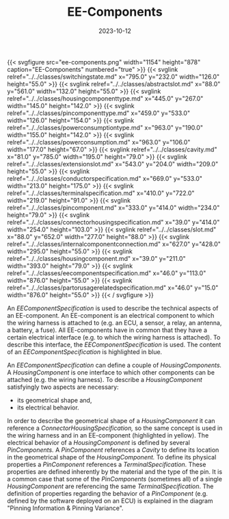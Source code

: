﻿---
title: EE-Components
toc: false
type: specs
layout: diagram
date: "2023-10-12"
draft: false
specification: VEC
version: 2.1.0
documentType: "Recommendation"
elementType: Diagram
classes:
  - SwitchingState
  - AbstractSlot
  - HousingComponentType
  - PinComponentType
  - PowerConsumptionType
  - PowerConsumption
  - Cavity
  - ExtensionSlot
  - ConductorSpecification
  - TerminalSpecification
  - PinComponent
  - ConnectorHousingSpecification
  - Slot
  - InternalComponentConnection
  - HousingComponent
  - EEComponentSpecification
  - PartOrUsageRelatedSpecification
menu:
  VEC-2.1.0:    
    parent: ee-components
    identifier: ee-components/ee-components
    weight: 1006001 

# Prev/next pager order (if `docs_section_pager` enabled in `params.toml`)
weight: 1006001
---
{{< svgfigure src="ee-components.png" width="1154" height="878" caption="EE-Components" numbered="true" >}}
  {{< svglink relref="../../classes/switchingstate.md" x="795.0" y="232.0" width="126.0" height="55.0" >}}
  {{< svglink relref="../../classes/abstractslot.md" x="88.0" y="561.0" width="132.0" height="55.0" >}}
  {{< svglink relref="../../classes/housingcomponenttype.md" x="445.0" y="267.0" width="145.0" height="142.0" >}}
  {{< svglink relref="../../classes/pincomponenttype.md" x="459.0" y="533.0" width="126.0" height="154.0" >}}
  {{< svglink relref="../../classes/powerconsumptiontype.md" x="963.0" y="190.0" width="155.0" height="142.0" >}}
  {{< svglink relref="../../classes/powerconsumption.md" x="963.0" y="106.0" width="177.0" height="67.0" >}}
  {{< svglink relref="../../classes/cavity.md" x="81.0" y="785.0" width="195.0" height="79.0" >}}
  {{< svglink relref="../../classes/extensionslot.md" x="543.0" y="204.0" width="209.0" height="55.0" >}}
  {{< svglink relref="../../classes/conductorspecification.md" x="669.0" y="533.0" width="213.0" height="175.0" >}}
  {{< svglink relref="../../classes/terminalspecification.md" x="410.0" y="722.0" width="219.0" height="91.0" >}}
  {{< svglink relref="../../classes/pincomponent.md" x="333.0" y="414.0" width="234.0" height="79.0" >}}
  {{< svglink relref="../../classes/connectorhousingspecification.md" x="39.0" y="414.0" width="254.0" height="103.0" >}}
  {{< svglink relref="../../classes/slot.md" x="88.0" y="652.0" width="277.0" height="88.0" >}}
  {{< svglink relref="../../classes/internalcomponentconnection.md" x="627.0" y="428.0" width="295.0" height="55.0" >}}
  {{< svglink relref="../../classes/housingcomponent.md" x="39.0" y="211.0" width="393.0" height="79.0" >}}
  {{< svglink relref="../../classes/eecomponentspecification.md" x="46.0" y="113.0" width="876.0" height="55.0" >}}
  {{< svglink relref="../../classes/partorusagerelatedspecification.md" x="46.0" y="15.0" width="876.0" height="55.0" >}}
{{< / svgfigure >}}
<p> An <i>EEComponentSpecification </i>is used to describe the technical aspects of an EE-component. An EE-component is an electrical component to which the wiring harness is attached to (e.g. an ECU, a sensor, a relay, an antenna, a battery, a fuse). All EE-components have in common that they have a certain electrical interface (e.g. to which the wiring harness is attached). To describe this interface, the <i>EEComponentSpecification</i> is used. The content of an <i>EEComponentSpecification</i> is highlighted in blue.      </p>      <p> An <i>EEComponentSpecification </i>can define a couple of <i>HousingComponents. </i>A <i>HousingComponent </i>is one interface to which other components can be attached (e.g. the wiring harness). To describe a <i>HousingComponent </i>satisfyingly two aspects are necessary:       </p>      <ul>       <li> its geometrical shape and,        </li>       <li> its electrical behavior.         </li>     </ul>     <p> In order to describe the geometrical shape of a <i>HousingComponent </i>it can reference a <i>ConnectorHousingSpecification, </i>so the same concept is used in the wiring harness and in an EE-component (highlighted in yellow). The electrical behavior of a <i>HousingComponent </i>is defined by several <i>PinComponents.</i> A <i>PinComponent</i> references a <i>Cavity</i> to define its location in the geometrical shape of the <i>HousingComponent. </i>To define its physical properties a <i>PinComponent</i> references a <i>TerminalSpecification. </i>These properties are defined inherently by the material and the type of the pin. It is a common case that some of the <i>PinComponents </i>(sometimes all)<i> </i>of a single <i>HousingComponent</i> are referencing the same <i>TerminalSpecification</i>. The definition of properties regarding the behavior of a <i>PinComponent</i> (e.g. defined by the software deployed on an ECU) is explained in the diagram &quot;Pinning Information &amp;&#160;Pinning Variance&quot;.      </p>